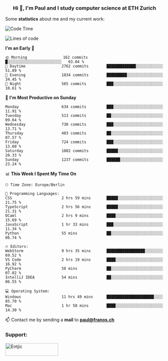 <h3 align="center">Hi 👋, I'm Paul and I study computer science at ETH Zurich</h3>


Some **statistics** about me and my current work:

<!--START_SECTION:waka-->
![Code Time](http://img.shields.io/badge/Code%20Time-1%2C559%20hrs%2024%20mins-blue)

![Lines of code](https://img.shields.io/badge/From%20Hello%20World%20I%27ve%20Written-2.8%20million%20lines%20of%20code-blue)

**I'm an Early 🐤** 

```text
🌞 Morning                162 commits         █░░░░░░░░░░░░░░░░░░░░░░░░   03.04 % 
🌆 Daytime                2762 commits        █████████████░░░░░░░░░░░░   51.89 % 
🌃 Evening                1834 commits        █████████░░░░░░░░░░░░░░░░   34.45 % 
🌙 Night                  565 commits         ███░░░░░░░░░░░░░░░░░░░░░░   10.61 % 
```
📅 **I'm Most Productive on Sunday** 

```text
Monday                   634 commits         ███░░░░░░░░░░░░░░░░░░░░░░   11.91 % 
Tuesday                  513 commits         ██░░░░░░░░░░░░░░░░░░░░░░░   09.64 % 
Wednesday                730 commits         ███░░░░░░░░░░░░░░░░░░░░░░   13.71 % 
Thursday                 403 commits         ██░░░░░░░░░░░░░░░░░░░░░░░   07.57 % 
Friday                   724 commits         ███░░░░░░░░░░░░░░░░░░░░░░   13.60 % 
Saturday                 1082 commits        █████░░░░░░░░░░░░░░░░░░░░   20.33 % 
Sunday                   1237 commits        ██████░░░░░░░░░░░░░░░░░░░   23.24 % 
```


📊 **This Week I Spent My Time On** 

```text
🕑︎ Time Zone: Europe/Berlin

💬 Programming Languages: 
CSS                      2 hrs 59 mins       █████░░░░░░░░░░░░░░░░░░░░   21.75 % 
TypeScript               2 hrs 56 mins       █████░░░░░░░░░░░░░░░░░░░░   21.31 % 
OCaml                    2 hrs 9 mins        ████░░░░░░░░░░░░░░░░░░░░░   15.69 % 
JavaScript               1 hr 33 mins        ███░░░░░░░░░░░░░░░░░░░░░░   11.34 % 
Python                   55 mins             ██░░░░░░░░░░░░░░░░░░░░░░░   06.74 % 

🔥 Editors: 
WebStorm                 9 hrs 35 mins       █████████████████░░░░░░░░   69.52 % 
VS Code                  2 hrs 19 mins       ████░░░░░░░░░░░░░░░░░░░░░   16.92 % 
PyCharm                  58 mins             ██░░░░░░░░░░░░░░░░░░░░░░░   07.02 % 
IntelliJ IDEA            54 mins             ██░░░░░░░░░░░░░░░░░░░░░░░   06.55 % 

💻 Operating System: 
Windows                  11 hrs 49 mins      █████████████████████░░░░   85.70 % 
Mac                      1 hr 58 mins        ████░░░░░░░░░░░░░░░░░░░░░   14.30 % 
```


<!--END_SECTION:waka-->

📫 Contact me by sending a **mail** to **paul@franos.ch**

<h3 align="left">Support:</h3>
<p><a href="https://ko-fi.com/Entjic"> <img align="left" src="https://cdn.ko-fi.com/cdn/kofi3.png?v=3" height="40" width="168" alt="Entjic" /></a></p>
